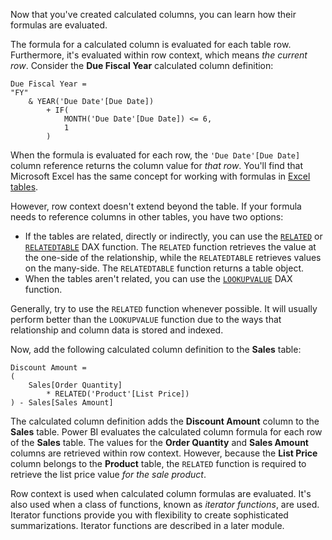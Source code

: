 Now that you've created calculated columns, you can learn how their formulas are evaluated.

The formula for a calculated column is evaluated for each table row. Furthermore, it's evaluated within row context, which means *the current row*. Consider the **Due Fiscal Year** calculated column definition:

```dax
Due Fiscal Year =
"FY"
    & YEAR('Due Date'[Due Date])
        + IF(
            MONTH('Due Date'[Due Date]) <= 6,
            1
        )
```

When the formula is evaluated for each row, the `'Due Date'[Due Date]` column reference returns the column value for *that row*. You'll find that Microsoft Excel has the same concept for working with formulas in [Excel tables](https://support.office.com/article/overview-of-excel-tables-7ab0bb7d-3a9e-4b56-a3c9-6c94334e492c/?azure-portal=true).

However, row context doesn't extend beyond the table. If your formula needs to reference columns in other tables, you have two options:

- If the tables are related, directly or indirectly, you can use the [`RELATED`](/dax/related-function-dax/?azure-portal=true) or [`RELATEDTABLE`](/dax/relatedtable-function-dax/?azure-portal=true) DAX function. The `RELATED` function retrieves the value at the one-side of the relationship, while the `RELATEDTABLE` retrieves values on the many-side. The `RELATEDTABLE` function returns a table object.
- When the tables aren't related, you can use the [`LOOKUPVALUE`](/dax/lookupvalue-function-dax/?azure-portal=true) DAX function.

Generally, try to use the `RELATED` function whenever possible. It will usually perform better than the `LOOKUPVALUE` function due to the ways that relationship and column data is stored and indexed.

Now, add the following calculated column definition to the **Sales** table:

```dax
Discount Amount =
(
    Sales[Order Quantity]
        * RELATED('Product'[List Price])
) - Sales[Sales Amount]
```

The calculated column definition adds the **Discount Amount** column to the **Sales** table. Power BI evaluates the calculated column formula for each row of the **Sales** table. The values for the **Order Quantity** and **Sales Amount** columns are retrieved within row context. However, because the **List Price** column belongs to the **Product** table, the `RELATED` function is required to retrieve the list price value *for the sale product*.

Row context is used when calculated column formulas are evaluated. It's also used when a class of functions, known as *iterator functions*, are used. Iterator functions provide you with flexibility to create sophisticated summarizations. Iterator functions are described in a later module.

